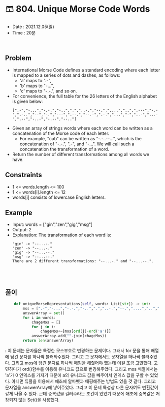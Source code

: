 #   🩳 804. Unique Morse Code Words
- Date : 2021.12.05(일)
- Time : 20분
<br>

## Problem

- International Morse Code defines a standard encoding where each letter is mapped to a series of dots and dashes, as follows:
    - 'a' maps to ".-",
    - 'b' maps to "-...",
    - 'c' maps to "-.-.", and so on.
- For convenience, the full table for the 26 letters of the English alphabet is given below:
    ```
    [".-","-...","-.-.","-..",".","..-.","--.","....","..",".---","-.-",".-..","--","-.","---",".--.","--.-",".-.","...","-","..-","...-",".--","-..-","-.--","--.."]
    ```
- Given an array of strings words where each word can be written as a concatenation of the Morse code of each letter.
    - For example, "cab" can be written as "-.-..--...", which is the concatenation of "-.-.", ".-", and "-...". We will call such a concatenation the transformation of a word.
- Return the number of different transformations among all words we have.

## Constraints
- 1 <= words.length <= 100
- 1 <= words[i].length <= 12
- words[i] consists of lowercase English letters.

## Example
- Input: words = ["gin","zen","gig","msg"]
- Output: 2
- Explanation: The transformation of each word is:
    ```
    "gin" -> "--...-."
    "zen" -> "--...-."
    "gig" -> "--...--."
    "msg" -> "--...--."
    There are 2 different transformations: "--...-." and "--...--.".
    ```
<br><br>

## 풀이
```python
    def uniqueMorseRepresentations(self, words: List[str]) -> int:
        mos = [".-","-...","-.-.","-..",".","..-.","--.","....","..",".---","-.-",".-..","--","-.","---",".--.","--.-",".-.","...","-","..-","...-",".--","-..-","-.--","--.."]
        answerArray = set()
        for i in words:
            chageMos = []
            for j in i:
                chageMos+=[mos[ord(j)-ord('a')]]
            answerArray.add("".join(chageMos))
        return len(answerArray)
```
: 이 문제는 문자들은 특정한 모스부호로 변경하는 문제이다. 그래서 for 문을 통해 배열에 담긴 문자를 하나씩 불러와주었다. 그리고 그 문자에서도 문자열을 하나씩 불러주었다. 그리고 mos에 담긴 문자로 하나씩 매핑을 해줬어야 했는데 이걸 조금 고민했다. 고민하다가 ord()함수를 이용해 유니코드 값으로 변경해주었다. 그리고 mos 배열에서는 'a'가 0 인덱스를 가지기 때문에 a의 유니코드 값을 빼주어서 인덱스 값을 구할 수 있었다. 아니면 튜플을 이용해서 애초에 알파벳과 매핑해주는 방법도 있을 것 같다. 그리고 문자열을 answerArray에 넣어주었다. 그리고 이 문제 특성상 다른 문자여도 변환값이 같게 나올 수 있다. 근데 중복값을 걸러주라는 조건이 있었기 때문에 애초에 중복값은 저장되지 않는 Set()을 사용했다.